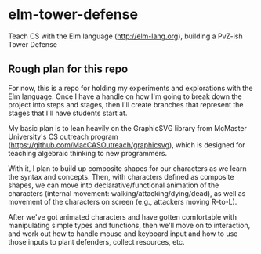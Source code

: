 # elm-tower-defense

Teach CS with the Elm language (http://elm-lang.org), building a PvZ-ish Tower Defense

## Rough plan for this repo

For now, this is a repo for holding my experiments and explorations with the Elm language. Once I have a handle on how I'm going to break down the project into steps and stages, then I'll create branches that represent the stages that I'll have students start at.

My basic plan is to lean heavily on the GraphicSVG library from McMaster University's CS outreach program (https://github.com/MacCASOutreach/graphicsvg), which is designed for teaching algebraic thinking to new programmers. 

With it, I plan to build up composite shapes for our characters as we learn the syntax and concepts. Then, with characters defined as composite shapes, we can move into declarative/functional animation of the characters (internal movement: walking/attacking/dying/dead), as well as movement of the characters on screen (e.g., attackers moving R-to-L).

After we've got animated characters and have gotten comfortable with manipulating simple types and functions, then we'll move on to interaction, and work out how to handle mouse and keyboard input and how to use those inputs to plant defenders, collect resources, etc.

